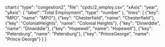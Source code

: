 chart:{
"type": "congestion2",
"file": "cpdc/2_employ.csv",
"xAxis": "year",
"yAxis": {
"label": "Total Employment",
"type": "number"
},
"lines": [
{"key": "MPO", "name": "MPO"},
{"key": "Chesterfield", "name": "Chesterfield"},
{"key": "ColonialHeights", "name": "Colonial Heights"},
{"key": "Dinwiddie", "name": "Dinwiddie"},
{"key": "Hopewell", "name": "Hopewell"},
{"key": "Petersburg", "name": "Petersburg"},
{"key": "PrinceGeorge", "name": "Prince George"}
]
}

<!-- #### Congestion Index

chart:{
"type": "congestion2",
"file": "congestion_pti_1_fk.csv",
"xAxis": "year",
"yAxis": {
"label": "Congestion Index",
"type": "number"
},
"locations": [
{"value": "mpo", "name": "MPO Region"},
{"value": "ches", "name": "Chesterfield"},
{"value": "colh", "name": "Colonial Heights"},
{"value": "din", "name": "Dinwiddie"},
{"value": "hope", "name": "Hopewell"},
{"value": "pet", "name": "Petersburg"},
{"value": "prge", "name": "Prince George"}
],
"timePeriods": {
"24": "24 Hours",
"AM": "Morning Peak (6 AM - 10 AM)",
"MD": "Midday (10 AM - 3 PM)",
"PM": "Evening Peak (3 PM - 7 PM)",
"OVN": "Overnight (7 PM - 6 AM)"
}
}

#### Reliable Roadways

chart:{
"type": "congestion3",
"file": "congestion_reliable_roads_2_fk.csv",
"xAxis": "year",
"yAxis": {
"format": "percentage",
"label": "Percent or Miles Reliability"
},
"locations": [
{"value": "mpo", "label": "Greater Philadelphia"},
{"value": "ches", "label": "Chester County"},
{"value": "colh", "label": "Collegeville"},
{"value": "din", "label": "Dingmans Ferry"},
{"value": "hope", "label": "Hopewell"},
{"value": "pet", "label": "Peterborough"},
{"value": "prge", "label": "Prince George"}
],
"transportModes": {
"options": [
{"value": "int", "label": "Interstate"},
{"value": "nonint", "label": "Non-Interstate"}
]
},
"filters": {
"Value": [
{"value": "Miles", "label": "Miles"},
{"value": "Percent", "label": "Percent"}
]
}
}

<div class="mt-30">

</div>

#### Truck Travel Time Reliability (TTTR)

chart:{
"type": "congestion1",
"file": "congestion_tttr_fk.csv",
"xAxis": "year",
"yAxis": {
"label": "congestion",
"type": "number"
},
"lines": [
{"key": "mpo", "name": "MPO Region"},
{"key": "hopewell", "name": "Hopewell"},
{"key": "petersburg", "name": "Petersburg"},
{"key": "colonial_heights", "name": "Colonial Heights"},
{"key": "chesterfield", "name": "Chesterfield"},
{"key": "dinwiddie", "name": "Dinwiddie"},
{"key": "prince_george", "name": "Prince George"}
]
}

#### Congestion Index

chart:{
"type": "congestion4",
"file": "congestion_pti_Fwy_loc-f1_fk.csv",
"xAxis": "year",
"yAxis": {
"label": "Planning Time Index",
"type": "number"
},
"locations": [
{"value": "MPO", "label": "MPO Region"},
{"value": "Hopewell", "label": "Hopewell"},
{"value": "Petersburg", "label": "Petersburg"},
{"value": "ColonialHeights", "label": "Colonial Heights"},
{"value": "Chesterfield", "label": "Chesterfield"},
{"value": "Dinwiddie", "label": "Dinwiddie"},
{"value": "PrinceGeorge", "label": "Prince George"}
],
"timePeriods": {
"AM": "Morning Peak",
"MD": "Midday",
"PM": "Evening Peak",
"INT": "Overnight",
"24": "24 Hour"
}
}

<div className="mt-30"> </div>

#### Travel Time Reliability

chart:{
"type": "congestion5",
"file": "congestion_reliability_fk.csv",
"xAxis": "year",
"yAxis": {
"label": "Reliability",
"type": "number",
"format": "percentage"
},
"locations": [
{"value": "MPO", "name": "MPO Region"},
{"value": "Hopewell", "name": "Hopewell"},
{"value": "Petersburg", "name": "Petersburg"},
{"value": "ColonialHeights", "name": "Colonial Heights"},
{"value": "Chesterfield", "name": "Chesterfield"},
{"value": "Dinwiddie", "name": "Dinwiddie"},
{"value": "PrinceGeorge", "name": "Prince George"}
],
"filters": {
"value": [
{"value": "Percent", "label": "Percentage"},
{"value": "Miles", "label": "Miles"}
],
"Unit": [
{"value": "Interstate", "label": "Interstate"},
{"value": "Non Interstate", "label": "Non-Interstate"}
]
}
}

<div className="mt-30"> </div>

#### Peak Hour Excessive Delay

chart:{
"type": "congestion6",
"file": "congestion_reliability_phed-f4_fk.csv",
"xAxis": "year",
"yAxis": {
"label": "Hours of Delay",
"type": "number"
},
"lines": [
{"key": "TCA_UA", "name": "Tri-Cities Area"},
{"key": "RR_UA", "name": "Richmond Region"},
{"key": "Total_UA", "name": "Total Urban Area"}
],
"filters": {
"Scope": [
{"value": "Capita", "label": "Per Capita"},
{"value": "Total", "label": "Total"}
]
}
}

<div className="mt-30"> </div>

#### Truck Travel Time Reliability F3

chart:{
"type": "congestion7",
"file": "congestion_reliability_tttr-f3_fk.csv",
"xAxis": "year",
"yAxis": {
"label": "Travel Time Reliability Index",
"type": "number"
},
"locations": [
{"value": "MPO", "name": "MPO Region"},
{"value": "Hopewell", "name": "Hopewell"},
{"value": "Petersburg", "name": "Petersburg"},
{"value": "Colonial Heights", "name": "Colonial Heights"},
{"value": "Chesterfield", "name": "Chesterfield"},
{"value": "Dinwiddie", "name": "Dinwiddie"},
{"value": "Prince George", "name": "Prince George"}
]
} -->
